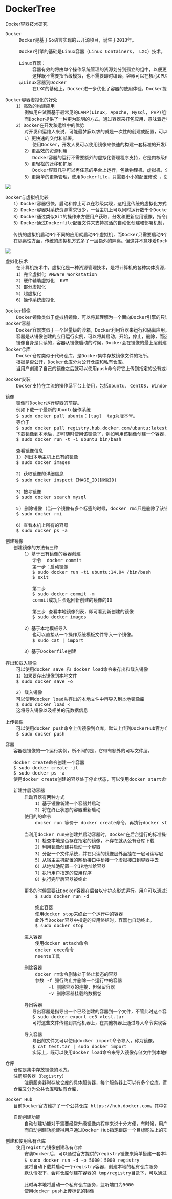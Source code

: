 # DockerTree
Docker容器技术研究

<pre>
Docker
     Docker是基于Go语言实现的云开源项目，诞生于2013年。

     Docker引擎的基础是Linux容器（Linux Containers， LXC）技术。

     Linux容器：
          容器有效的将由单个操作系统管理的资源划分到孤立的组中，以便更好的在孤立的组之间平衡有冲突的资源使用需求。与虚拟化相比，
          这样既不需要指令级模拟，也不需要即时编译，容器可以在核心CPU本地运行指令，而不需要任何专门的解释机制，
     从Linux容器到Docker
          在LXC的基础上，Docker进一步优化了容器的使用体验，Docker提供了各种容器管理工具（如分发，版本，移植）让用户无需关注底层的实现，可以简单明了地管理和使用容器，用户操作Docker容器就像操作一个轻量级的虚拟机那样简单。
</pre>

<pre>
Docker容器虚拟化的好处
    1）高效的构建应用
       例如用户试图基于最常见的LAMP(Linux, Apache, Mysql, PHP)组合来运维一个网站，按照传统的做法，首先需要安装Apache, Mysql, PHP以及他们各自运行锁依赖的环境，之后分别进行配置，经过大量的操作后，还需要进行功能测试，看是否工作正常，如果不正常，则意味着更多的时间代价和不可控风险，更为可怕的是一旦需要服务器迁移（例如从阿里云迁移到腾讯云），往往需要重新部署和调试，这些琐碎而无趣的“体力活”极大的降低了工作效率。
       而Docker提供了一种更为聪明的方式，通过容器来打包应用，意味着迁移只需要在新的服务器上启动需要的容器就可以了。这无疑将节约大量的宝贵时间，并降低部署过程中出现问题的风险。
    2）Docker在开发和运维中的优势
       对开发和运维人来说，可能最梦寐以求的就是一次性的创建或配置，可以在任意环境，任意时间让应用正常的运行，而Docker恰恰是可以实现这一终极目标的瑞士军刀。
       1）更快速的交付和部署。
          使用Docker，开发人员可以使用镜像来快速的构建一套标准的开发环境：开发完成后，测试和运维人员可以直接使用相同环境来部署代码，Docker可以快速的创建和删除容器，实现快速迭代，大量节约开发，测试，部署时间，并且，各个步骤都有明确的配置和操作，整个过程可见，。
       2）更高效的资源利用
          Docker容器的运行不需要额外的虚拟化管理程序支持，它是内核级的虚拟化，可以实现更高的性能，同时对资源的额外需求很低。
       3）更轻松的迁移和扩展
          Docker容器几乎可以再任意的平台上运行，包括物理机，虚拟机，公有云，私有云，个人电脑，服务器等，这种兼容性让用户可以再不同平台之间轻松的迁移
       5）更简单的更新管理，使用Dockerfile，只需要小小的配置修改 ，就可以替代以往大量的更新工作，并且所有修改都以增量的方式进行分发和更新，从而实现自动化并且高效的容器管理。
</pre>

![](https://i.imgur.com/TN2D6E3.png)

<pre>
Docker与虚拟机比较
   1）Docker容器很快，启动和停止可以在秒级实现，这相比传统的虚拟化方式要快得多。
   2）Docker容器对系统资源需求很少，一台主机上可以同时运行数千个Docker容器
   3）Docker通过类似Git的操作来方便用户获取，分发和更新应用镜像，指令简明，学习成本低
   5）Docker通过Dockerfile配置文件来支持灵活的自动化创建和部署机制，提高工作效率

   传统的虚拟机启动N个不同的应用就启动N个虚拟机，而Docker只需要启动N个隔离的容器，并将应用放到容器中。
   在隔离性方面，传统的虚拟机方式多了一层额外的隔离。但这并不意味着Docker就不安全，Docker利用Linux系统上的多种防护机制实现了严格可靠的隔离。Docker引入了安全选项和镜像机制，极大的提高了使用Docker的安全性。
</pre>

![](https://i.imgur.com/IIY5XZv.png)

<pre>
虚拟化技术
    在计算机技术中，虚拟化是一种资源管理技术，是将计算机的各种实体资源，如服务器，网络，内存，存储等，予以抽象，转换后呈现出来，打破实体结构件的不可切分的障碍，使用可以比原本的组态更好的方式来应用这些资源
    1）完全虚拟化 VMware Workstation 
    2）硬件辅助虚拟化  KVM
    3）部分虚拟化
    5）超虚拟化
    6）操作系统虚拟化   
</pre>

<pre>
Docker镜像
    Docker镜像类似于虚拟机镜像，可以将其理解为一个面向Docker引擎的只读模板，包含了文件系统。
Docker容器
    Docker容器类似于一个轻量级的沙箱，Docker利用容器来运行和隔离应用。
    容器是从镜像创建的应用运行实例，可以将其启动，开始，停止，删除，而这些容器都是相互隔离，可不可见的。
    镜像自身是只读的，容器从镜像启动的时候，Docker会在镜像的最上层创建一个可写层，镜像本身保持不变。
Docker仓库
    Docker仓库类似于代码仓库，是Docker集中存放镜像文件的场所。
    根据是否公开，Docker仓库分为公开仓库和私有仓库。
    当用户创建了自己的镜像之后就可以使用push命令将它上传到指定的公有或者私有仓库，这样用户下次在另外一台机器上使用镜像时时，只需要将其从仓库上pull下来就可以了。
</pre>

<pre>
Docker安装
    Docker支持在主流的操作系平台上使用，包括Ubuntu, CentOS, Windows以及MacOS系统，当然在Linux系列平台上是原生支持，使用体验最好。
</pre>

<pre>
镜像
    镜像时Docker运行容器的前提。
    例如下载一个最新的Ubuntu操作系统
    $ sudo docker pull ubuntu：[tag]  tag为版本号。
    等价于
    $ sudo docker pull registry.hub.docker.com/ubuntu:latest
    下载镜像到本地后，即可随时使用该镜像了，例如利用该镜像创建一个容器，在其中运行bash应用。
    $ sudo docker run -t -i ubuntu bin/bash

    查看镜像信息
    1) 列出本地主机上已有的镜像
    $ sudo docker images

    2）获取镜像的详细信息
    $ sudo docker inspect IMAGE_ID(镜像ID)

    3）搜寻镜像
    $ sudo docker search mysql

    5) 删除镜像 (当一个镜像有多个标签的时候，docker rmi只是删除了该镜像多个标签中的指定标签而已。不影响镜像文件，但当镜像只剩下一个标签的时候就要小心了，此时再使用docker rmi命令会彻底删除该镜像)
    $ sudo docker rmi 
    
    6）查看本机上所有的容器
    $ sudo docker ps -a
</pre>

<pre>
创建镜像
   创建镜像的方法有三种
       1）基于已有镜像的容器创建
          命令  docker commit
          第一步：启动镜像
          $ sudo docker run -ti ubuntu:14.04 /bin/bash
          $ exit

          第二步
          $ sudo docker commit -m 
          commit成功后会返回新创建的镜像的ID

          第三步 查看本地镜像列表，即可看到新创建的镜像
          $ sudo docker images

       2）基于本地模板导入
          也可以直接从一个操作系统模板文件导入一个镜像。
          $ sudo cat | import 
           
       3）基于Dockerfile创建
          
存出和载入镜像
    可以使用docker save 和 docker load命令来存出和载入镜像
    1）如果要存出镜像到本地文件
    $ sudo docker save -o 
   
    2) 载入镜像
    可以使用docker load从存出的本地文件中再导入到本地镜像库
    $ sudo docker load < 
    这将导入镜像以及相关的元数据信息

上传镜像
    可以使用docker push命令上传镜像到仓库，默认上传到DockerHub官方仓库
    $ sudo docker push  
</pre>

<pre>
容器
   容器是镜像的一个运行实例，所不同的是，它带有额外的可写文件层。

   docker create命令创建一个容器
   $ sudo docker create -it 
   $ sudo docker ps -a
   使用docker create创建的容器处于停止状态，可以使用docker start命令来启动它

   新建并启动容器
       启动容器有两种方式
           1）基于镜像新建一个容器并启动
           2）将在终止状态的容器重新启动
       使用的的命令
           docker run 等价于 docker create命令，再执行docker start命令

       当利用docker run来创建并启动容器时，Docker在后台运行的标准操作包括
           1）检查本地是否存在指定的镜像，不存在就从公有仓库下载
           2）利用镜像创建并启动一个容器
           3）分配一个文件系统，并在只读的镜像层外面挂在一层可读写层
           5）从宿主主机配置的网桥接口中桥接一个虚拟接口到容器中去
           6）从地址池配置一个IP地址给容器
           7）执行用户指定的应用程序
           8）执行完毕后容器被终止

       更多的时候需要让Docker容器在后台以守护态形式运行。用户可以通过添加 -d参数来实现。
           $ sudo docker run -d 
           
           终止容器
           使用docker stop来终止一个运行中的容器
           此外当Docker容器中指定的应用终结时，容器也自动终止。
           $ sudo docker stop 

       进入容器
           使用docker attach命令
           docker exec命令
           nsente工具

       删除容器
           docker rm命令删除处于终止状态的容器
           参数 -f 强行终止并删除一个运行中的容器
                -l 删除容器的连接，但保留容器
                -v 删除容器挂载的数据卷

       导出容器
          导出容器是指导出一个已经创建的容器到一个文件，不管此时这个容器是否处于运行状态，可以使用docker export命令
          $ sudo docker export ce5 >test.tar
          可将这些文件传输到其他机器上，在其他机器上通过导入命令实现容器的迁移

       导入容器
          导出的文件又可以使用docker import命令导入，称为镜像。
          $ cat test.tar | sudo docker import 
          实际上，既可以使用docker load命令来导入镜像存储文件到本地的镜像库，又可以使用docker import 命令来导入一个容器快照到本地镜像库。这两者的区别在于容器快照文件将丢弃所有的历史记录和元数据信息，而镜像存储文件将保存完整记录，体积也要大，此外，从容器快照文件导入时可以重新制定标签等元数据信息。 
</pre>

<pre>
仓库
   仓库是集中存放镜像的地方。
   注册服务器（Registry） 
       注册服务器时存放仓库的具体服务器，每个服务器上可以有多个仓库，而每个仓库下面有多个镜像。从这个方面来说，仓库可以被认为是一个具体的项目或目录。
   仓库又分为公共仓库和私有仓库，

Docker Hub
   目前Docker官方维护了一个公共仓库 https://hub.docker.com，其中包括15000多个的镜像。大部分需求都可以通过在Docker Hub中直接下载镜像来实现。

   自动创建功能
       自动创建功能对于需要经常升级镜像内程序来说十分方便，有时候，用户创建了镜像，安装了某个软件，如果软件发布更新则需要手动更新镜像。
       而自动创建功能使得用户通过Docker Hub指定跟踪一个目标网站上的项目，一旦项目发现新的提交，则自动执行创建
</pre>

<pre>
创建和使用私有仓库
    使用registry镜像创建私有仓库
       安装Docker后，可以通过官方提供的registry镜像来简单搭建一套本地私有仓库环境
       $ sudo docker run -d -p 5000：5000 registry
       这将自动下载并启动一个registry容器，创建本地的私有仓库服务
       默认情况下，会将仓库创建在容器的 tmp/registry目录下，可以通过 -v参数来将镜像文件存放在本地的指定路径上。

       此时再本地将启动一个私有仓库服务，监听端口为5000
       使用docker push上传标记的镜像
</pre>

<pre>
</pre>